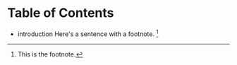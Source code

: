 # Table of Contents
* introduction
  Here's a sentence with a footnote. [^1]

[^1]: This is the footnote.
